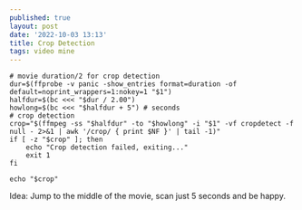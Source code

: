 ```yaml
---
published: true
layout: post
date: '2022-10-03 13:13'
title: Crop Detection
tags: video mine 
---
```

    # movie duration/2 for crop detection
    dur=$(ffprobe -v panic -show_entries format=duration -of default=noprint_wrappers=1:nokey=1 "$1")
    halfdur=$(bc <<< "$dur / 2.00")
    howlong=$(bc <<< "$halfdur + 5") # seconds
    # crop detection
    crop="$(ffmpeg -ss "$halfdur" -to "$howlong" -i "$1" -vf cropdetect -f null - 2>&1 | awk '/crop/ { print $NF }' | tail -1)"
    if [ -z "$crop" ]; then
        echo "Crop detection failed, exiting..."
        exit 1
    fi
    
    echo "$crop"

Idea: Jump to the middle of the movie, scan just 5 seconds and be happy.
